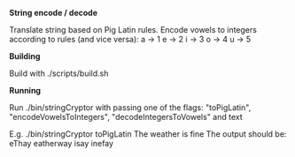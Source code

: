 **String encode / decode**

Translate string based on Pig Latin rules.
Encode vowels to integers according to rules (and vice versa):
a -> 1
e -> 2
i -> 3
o -> 4
u -> 5


**Building**

Build with ./scripts/build.sh


**Running**

Run ./bin/stringCryptor with passing one of the flags: "toPigLatin", "encodeVowelsToIntegers", "decodeIntegersToVowels" and text

E.g.
./bin/stringCryptor toPigLatin The weather is fine
The output should be:
eThay eatherway isay inefay
